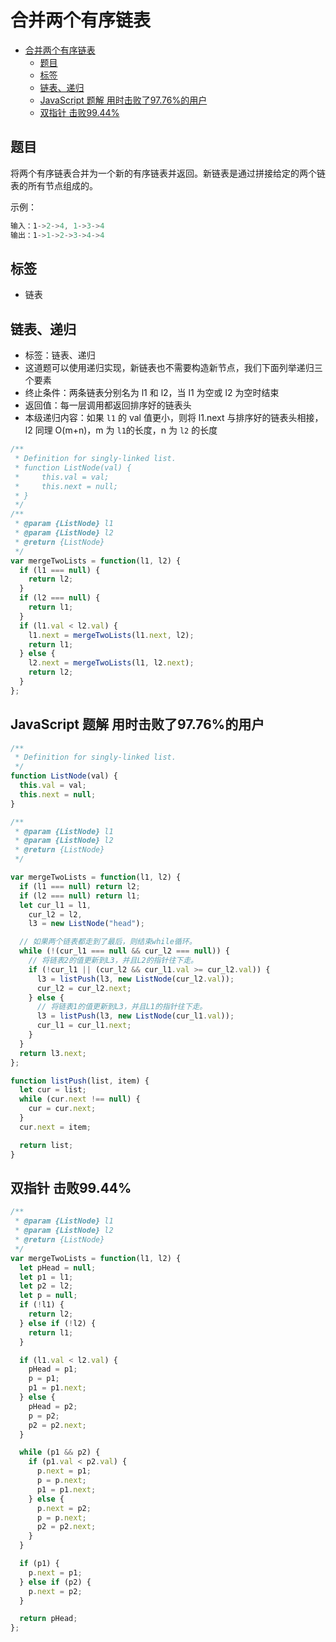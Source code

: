 合并两个有序链表
===
<!-- TOC -->

- [合并两个有序链表](#合并两个有序链表)
  - [题目](#题目)
  - [标签](#标签)
  - [链表、递归](#链表递归)
  - [JavaScript 题解 用时击败了97.76%的用户](#JavaScript-题解-用时击败了9776的用户)
  - [双指针 击败99.44%](#双指针-击败9944)

<!-- /TOC -->

## 题目
将两个有序链表合并为一个新的有序链表并返回。新链表是通过拼接给定的两个链表的所有节点组成的。 

示例：
```js
输入：1->2->4, 1->3->4
输出：1->1->2->3->4->4
```

## 标签
- 链表

## 链表、递归
- 标签：链表、递归
- 这道题可以使用递归实现，新链表也不需要构造新节点，我们下面列举递归三个要素
- 终止条件：两条链表分别名为 l1 和 l2，当 l1 为空或 l2 为空时结束
- 返回值：每一层调用都返回排序好的链表头
- 本级递归内容：如果 `l1` 的 val 值更小，则将 l1.next 与排序好的链表头相接，l2 同理
O(m+n)，m 为 `l1`的长度，n 为 `l2` 的长度

```js
/**
 * Definition for singly-linked list.
 * function ListNode(val) {
 *     this.val = val;
 *     this.next = null;
 * }
 */
/**
 * @param {ListNode} l1
 * @param {ListNode} l2
 * @return {ListNode}
 */
var mergeTwoLists = function(l1, l2) {
  if (l1 === null) {
    return l2;
  }
  if (l2 === null) {
    return l1;
  }
  if (l1.val < l2.val) {
    l1.next = mergeTwoLists(l1.next, l2);
    return l1;
  } else {
    l2.next = mergeTwoLists(l1, l2.next);
    return l2;
  }
};
```
## JavaScript 题解 用时击败了97.76%的用户
```js
/**
 * Definition for singly-linked list.
 */
function ListNode(val) {
  this.val = val;
  this.next = null;
}

/**
 * @param {ListNode} l1
 * @param {ListNode} l2
 * @return {ListNode}
 */

var mergeTwoLists = function(l1, l2) {
  if (l1 === null) return l2;
  if (l2 === null) return l1;
  let cur_l1 = l1,
    cur_l2 = l2,
    l3 = new ListNode("head");

  // 如果两个链表都走到了最后，则结束while循环。
  while (!(cur_l1 === null && cur_l2 === null)) {
    // 将链表2的值更新到L3，并且L2的指针往下走。
    if (!cur_l1 || (cur_l2 && cur_l1.val >= cur_l2.val)) {
      l3 = listPush(l3, new ListNode(cur_l2.val));
      cur_l2 = cur_l2.next;
    } else {
      // 将链表1的值更新到L3，并且L1的指针往下走。
      l3 = listPush(l3, new ListNode(cur_l1.val));
      cur_l1 = cur_l1.next;
    }
  }
  return l3.next;
};

function listPush(list, item) {
  let cur = list;
  while (cur.next !== null) {
    cur = cur.next;
  }
  cur.next = item;

  return list;
}
```
## 双指针 击败99.44%
```js
/**
 * @param {ListNode} l1
 * @param {ListNode} l2
 * @return {ListNode}
 */
var mergeTwoLists = function(l1, l2) {
  let pHead = null;
  let p1 = l1;
  let p2 = l2;
  let p = null;
  if (!l1) {
    return l2;
  } else if (!l2) {
    return l1;
  }

  if (l1.val < l2.val) {
    pHead = p1;
    p = p1;
    p1 = p1.next;
  } else {
    pHead = p2;
    p = p2;
    p2 = p2.next;
  }

  while (p1 && p2) {
    if (p1.val < p2.val) {
      p.next = p1;
      p = p.next;
      p1 = p1.next;
    } else {
      p.next = p2;
      p = p.next;
      p2 = p2.next;
    }
  }

  if (p1) {
    p.next = p1;
  } else if (p2) {
    p.next = p2;
  }

  return pHead;
};
```
